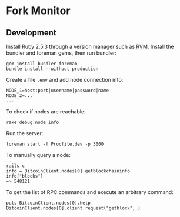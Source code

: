 # Fork Monitor

## Development

Install Ruby 2.5.3 through a version manager such as [RVM](https://rvm.io). Install
the bundler and foreman gems, then run bundler:

```
gem install bundler foreman
bundle install --without production
```

Create a file `.env` and add node connection info:

```
NODE_1=host:port|username|password|name
NODE_2=...
...
```

To check if nodes are reachable:

```
rake debug:node_info
```

Run the server:

```
foreman start -f Procfile.dev -p 3000
```

To manually query a node:

```
rails c
info = BitcoinClient.nodes[0].getblockchaininfo
info["blocks"]
=> 548121
```

To get the list of RPC commands and execute an arbitrary command:

```
puts BitcoinClient.nodes[0].help
BitcoinClient.nodes[0].client.request("getblock", )
```
